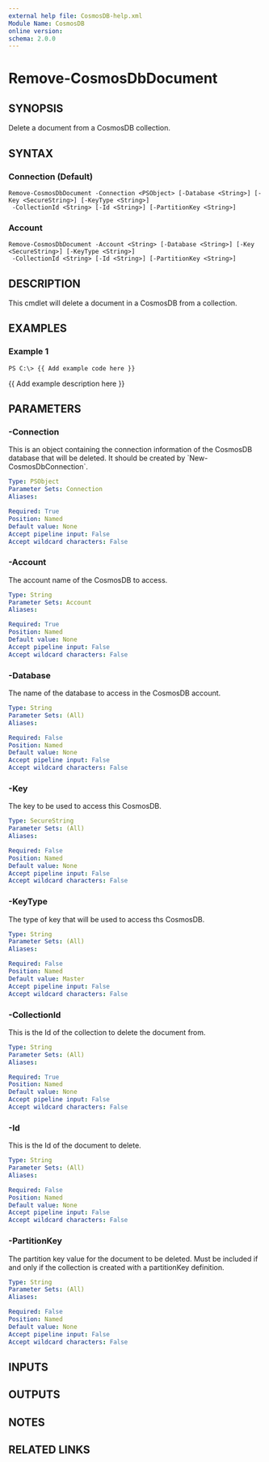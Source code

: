 ```yaml
---
external help file: CosmosDB-help.xml
Module Name: CosmosDB
online version: 
schema: 2.0.0
---
```


# Remove-CosmosDbDocument

## SYNOPSIS
Delete a document from a CosmosDB collection.

## SYNTAX

### Connection (Default)
```
Remove-CosmosDbDocument -Connection <PSObject> [-Database <String>] [-Key <SecureString>] [-KeyType <String>]
 -CollectionId <String> [-Id <String>] [-PartitionKey <String>]
```

### Account
```
Remove-CosmosDbDocument -Account <String> [-Database <String>] [-Key <SecureString>] [-KeyType <String>]
 -CollectionId <String> [-Id <String>] [-PartitionKey <String>]
```

## DESCRIPTION
This cmdlet will delete a document in a CosmosDB from a collection.

## EXAMPLES

### Example 1
```
PS C:\> {{ Add example code here }}
```

{{ Add example description here }}

## PARAMETERS

### -Connection
This is an object containing the connection information of
the CosmosDB database that will be deleted.
It should be created
by \`New-CosmosDbConnection\`.

```yaml
Type: PSObject
Parameter Sets: Connection
Aliases: 

Required: True
Position: Named
Default value: None
Accept pipeline input: False
Accept wildcard characters: False
```

### -Account
The account name of the CosmosDB to access.

```yaml
Type: String
Parameter Sets: Account
Aliases: 

Required: True
Position: Named
Default value: None
Accept pipeline input: False
Accept wildcard characters: False
```

### -Database
The name of the database to access in the CosmosDB account.

```yaml
Type: String
Parameter Sets: (All)
Aliases: 

Required: False
Position: Named
Default value: None
Accept pipeline input: False
Accept wildcard characters: False
```

### -Key
The key to be used to access this CosmosDB.

```yaml
Type: SecureString
Parameter Sets: (All)
Aliases: 

Required: False
Position: Named
Default value: None
Accept pipeline input: False
Accept wildcard characters: False
```

### -KeyType
The type of key that will be used to access ths CosmosDB.

```yaml
Type: String
Parameter Sets: (All)
Aliases: 

Required: False
Position: Named
Default value: Master
Accept pipeline input: False
Accept wildcard characters: False
```

### -CollectionId
This is the Id of the collection to delete the document from.

```yaml
Type: String
Parameter Sets: (All)
Aliases: 

Required: True
Position: Named
Default value: None
Accept pipeline input: False
Accept wildcard characters: False
```

### -Id
This is the Id of the document to delete.

```yaml
Type: String
Parameter Sets: (All)
Aliases: 

Required: False
Position: Named
Default value: None
Accept pipeline input: False
Accept wildcard characters: False
```

### -PartitionKey
The partition key value for the document to be deleted.
Must be included if and only if the collection is created
with a partitionKey definition.

```yaml
Type: String
Parameter Sets: (All)
Aliases: 

Required: False
Position: Named
Default value: None
Accept pipeline input: False
Accept wildcard characters: False
```

## INPUTS

## OUTPUTS

## NOTES

## RELATED LINKS

